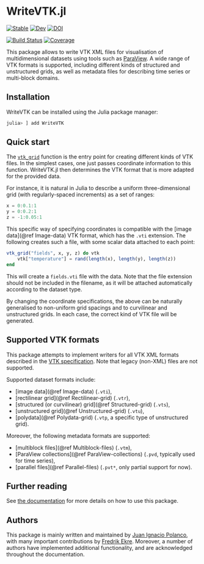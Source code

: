 # WriteVTK.jl

[![Stable](https://img.shields.io/badge/docs-stable-blue.svg)](https://jipolanco.github.io/WriteVTK.jl/stable/)
[![Dev](https://img.shields.io/badge/docs-dev-blue.svg)](https://jipolanco.github.io/WriteVTK.jl/dev/)
[![DOI](https://zenodo.org/badge/32700186.svg)](https://zenodo.org/badge/latestdoi/32700186)

[![Build Status](https://github.com/jipolanco/WriteVTK.jl/workflows/CI/badge.svg)](https://github.com/jipolanco/WriteVTK.jl/actions)
[![Coverage](https://codecov.io/gh/jipolanco/WriteVTK.jl/branch/master/graph/badge.svg)](https://codecov.io/gh/jipolanco/WriteVTK.jl)

This package allows to write VTK XML files for visualisation of multidimensional
datasets using tools such as [ParaView](http://www.paraview.org/).
A wide range of VTK formats is supported, including different kinds of
structured and unstructured grids, as well as metadata files for describing
time series or multi-block domains.

## Installation

WriteVTK can be installed using the Julia package manager:

```julia
julia> ] add WriteVTK
```

## Quick start

The [`vtk_grid`](@ref) function is the entry point for creating different kinds
of VTK files.
In the simplest cases, one just passes coordinate information to this function.
WriteVTK.jl then determines the VTK format that is more adapted for the provided
data.

For instance, it is natural in Julia to describe a uniform three-dimensional
grid (with regularly-spaced increments) as a set of ranges:

```julia
x = 0:0.1:1
y = 0:0.2:1
z = -1:0.05:1
```

This specific way of specifying coordinates is compatible with the [image data](@ref Image-data)
VTK format, which has the `.vti` extension.
The following creates such a file, with some scalar data attached to each point:

```julia
vtk_grid("fields", x, y, z) do vtk
    vtk["temperature"] = rand(length(x), length(y), length(z))
end
```

This will create a `fields.vti` file with the data.
Note that the file extension should not be included in the filename, as it will
be attached automatically according to the dataset type.

By changing the coordinate specifications, the above can be naturally
generalised to non-uniform grid spacings and to curvilinear and unstructured
grids.
In each case, the correct kind of VTK file will be generated.

## Supported VTK formats

This package attempts to implement writers for all VTK XML formats described in
the [VTK specification](http://www.vtk.org/VTK/img/file-formats.pdf).
Note that legacy (non-XML) files are not supported.

Supported dataset formats include:
- [image data](@ref Image-data) (`.vti`),
- [rectilinear grid](@ref Rectilinear-grid) (`.vtr`),
- [structured (or curvilinear) grid](@ref Structured-grid) (`.vts`),
- [unstructured grid](@ref Unstructured-grid) (`.vtu`),
- [polydata](@ref Polydata-grid) (`.vtp`, a specific type of unstructured grid).

Moreover, the following metadata formats are supported:
- [multiblock files](@ref Multiblock-files) (`.vtm`),
- [ParaView collections](@ref ParaView-collections) (`.pvd`, typically used for time series),
- [parallel files](@ref Parallel-files) (`.pvt*`, only partial support for now).

## Further reading

See [the documentation](https://jipolanco.github.io/WriteVTK.jl/stable/) for more details on how to use this package.

## Authors

This package is mainly written and maintained by [Juan Ignacio
Polanco](https://jipolanco.gitlab.io), with many important contributions by
[Fredrik Ekre](https://fredrikekre.se).
Moreover, a number of authors have implemented additional functionality, and
are acknowledged throughout the documentation.

